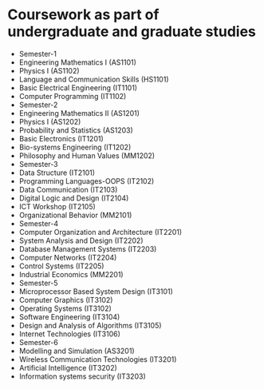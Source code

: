 Coursework as part of undergraduate and graduate studies
======
* Semester-1
 * Engineering Mathematics I (AS1101)
 * Physics I (AS1102)
 * Language and Communication Skills (HS1101)
 * Basic Electrical Engineering (IT1101)
 * Computer Programming (IT1102)
* Semester-2
 * Engineering Mathematics II (AS1201)
 * Physics I (AS1202)
 * Probability and Statistics (AS1203)
 * Basic Electronics (IT1201)
 * Bio-systems Engineering (IT1202)
 * Philosophy and Human Values (MM1202)
* Semester-3
 * Data Structure (IT2101)
 * Programming Languages-OOPS (IT2102)
 * Data Communication (IT2103)
 * Digital Logic and Design (IT2104)
 * ICT Workshop (IT2105)
 * Organizational Behavior (MM2101)
* Semester-4
 * Computer Organization and Architecture (IT2201)
 * System Analysis and Design (IT2202)
 * Database Management Systems (IT2203)
 * Computer Networks (IT2204)
 * Control Systems (IT2205)
 * Industrial Economics (MM2201)
* Semester-5
 * Microprocessor Based System Design (IT3101)
 * Computer Graphics (IT3102)
 * Operating Systems (IT3102)
 * Software Engineering (IT3104)
 * Design and Analysis of Algorithms (IT3105)
 * Internet Technologies (IT3106)
* Semester-6
 * Modelling and Simulation (AS3201)
 * Wireless Communication Technologies (IT3201)
 * Artificial Intelligence (IT3202)
 * Information systems security (IT3203)
  
